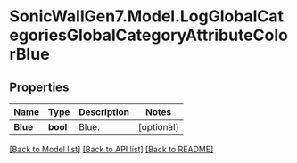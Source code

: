 # SonicWallGen7.Model.LogGlobalCategoriesGlobalCategoryAttributeColorBlue

## Properties

Name | Type | Description | Notes
------------ | ------------- | ------------- | -------------
**Blue** | **bool** | Blue. | [optional] 

[[Back to Model list]](../README.md#documentation-for-models) [[Back to API list]](../README.md#documentation-for-api-endpoints) [[Back to README]](../README.md)

